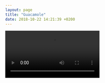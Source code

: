 ```yaml
---
layout: page
title: "Guacamole"
date: 2018-10-22 14:21:39 +0200
---
```


 <video controls>
  <source src="{{'/assets/video/guacamole_recipe.mp4' | relative_url}}" type="video/mp4">
    Your browser does not support the video tag.
</video>  